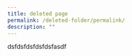 ```yaml
---
title: deleted page
permalink: /deleted-folder/permalink/
description: ""
---
```

dsfdsfdsfdsfdsfasdf